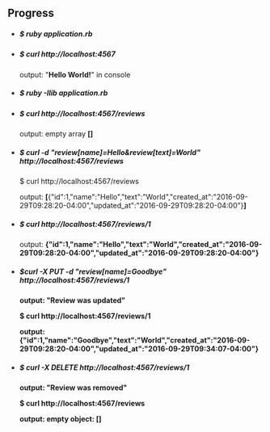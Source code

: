 <h2>Progress</h2>
<ul>
    <li><h5>$ ruby application.rb</h5></li>
    <li>
        <h5>$ curl http://localhost:4567</h5>
        <p>output: "<strong>Hello World!</strong>" in console</p>
    </li>
    <li><h5>$ ruby -Ilib application.rb</h5></li>
    <li>
        <h5>$ curl http://localhost:4567/reviews</h5>
        <p>output: empty array <strong>[]</strong></p>
    </li>
    <li>
        <h5>$ curl -d "review[name]=Hello&review[text]=World" http://localhost:4567/reviews</h5>
        <p>$ curl http://localhost:4567/reviews</p>
        <p>output: <strong>[</strong>{"id":1,"name":"Hello","text":"World","created_at":"2016-09-29T09:28:20-04:00","updated_at":"2016-09-29T09:28:20-04:00"}<strong>]</strong></p>
    </li>
    <li>
        <h5><strong>$ curl http://localhost:4567/reviews/1</strong></h5>
        <p>output: <strong>{<strong/>"id":1,"name":"Hello","text":"World","created_at":"2016-09-29T09:28:20-04:00","updated_at":"2016-09-29T09:28:20-04:00"<strong>}</strong></p>
    </li>
    <li>
        <h5>$curl -X PUT -d "review[name]=Goodbye" http://localhost:4567/reviews/1</h5>
        <p>output: "<strong>Review was updated</strong>"</p>
        <p>$ curl http://localhost:4567/reviews/1</p>
        <p>output: {"id":1,"name":"<strong>Goodbye</strong>","text":"World","created_at":"2016-09-29T09:28:20-04:00","updated_at":"2016-09-29T09:34:07-04:00"}</p>
    </li>
    <li>
        <h5><strong>$ curl -X DELETE  http://localhost:4567/reviews/1</strong></h5>
        <p>output: "<strong>Review was removed</strong>"</p>
        <p>$ curl http://localhost:4567/reviews</p>
        <p>output: empty object: <strong>[]</strong></p>
    </li>
</ul>